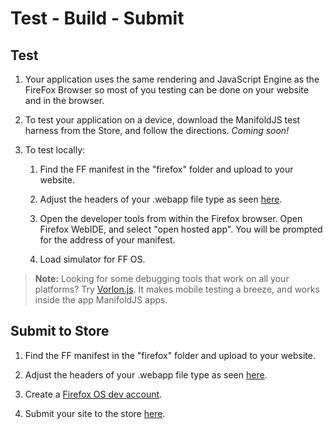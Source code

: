 ﻿# Test - Build - Submit

## Test

1. Your application uses the same rendering and JavaScript Engine as the FireFox Browser so most of you testing can be done on your website and in the browser.

2. To test your application on a device, download the ManifoldJS test harness from the Store, and follow the directions. _Coming soon!_

3. To test locally:

	1. Find the FF manifest in the "firefox" folder and upload to your website.

	2. Adjust the headers of your .webapp file type as seen [here](https://developer.mozilla.org/en-US/Apps/Build/Manifest#Serving_manifests).

	3. Open the developer tools from within the Firefox browser. Open Firefox WebIDE, and select "open hosted app". You will be prompted for the address of your manifest.

	4. Load simulator for FF OS.

> **Note:** Looking for some debugging tools that work on all your platforms? Try [Vorlon.js](http://www.vorlonjs.io). It makes mobile testing a breeze, and works inside the app ManifoldJS apps.

## Submit to Store

1. Find the FF manifest in the "firefox" folder and upload to your website.

2. Adjust the headers of your .webapp file type as seen [here](https://developer.mozilla.org/en-US/Apps/Build/Manifest#Serving_manifests).

3. Create a [Firefox OS dev account](https://marketplace.firefox.com/developers/submit/).

4. Submit your site to the store [here](https://marketplace.firefox.com/developers/submit/).
